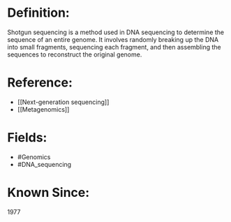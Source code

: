 

# Definition:
Shotgun sequencing is a method used in DNA sequencing to determine the sequence of an entire genome. It involves randomly breaking up the DNA into small fragments, sequencing each fragment, and then assembling the sequences to reconstruct the original genome.

# Reference:
- [[Next-generation sequencing]]
- [[Metagenomics]]

# Fields: 
- #Genomics
- #DNA_sequencing

# Known Since:
1977

